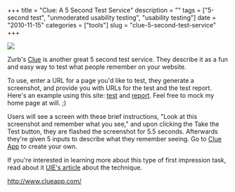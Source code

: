 +++
title = "Clue: A 5 Second Test Service"
description = ""
tags = ["5-second test", "unmoderated usability testing", "usability testing"]
date = "2010-11-15"
categories = ["tools"]
slug = "clue-5-second-test-service"
+++


<div class="tool-screenshot mb1"><a href="http://www.clueapp.com/"><img id="bluga-thumbnail-2819" class="bluga-thumbnail custom" src="//konigi.com/media/bluga/
wt5231ac733887a_custom.jpg"/></a></div><p>Zurb's <a href="http://www.clueapp.com/">Clue</a> is another great 5 second test service. They describe it as a fun and easy way to test what people remember on your website.</p>

<p>To use, enter a URL for a page you'd like to test, they generate a screenshot, and provide you with URLs for the test and the test report. Here's an example using this site: <a href="http://www.clueapp.com/27951">test</a> and <a href="http://www.clueapp.com/27951+">report</a>. Feel free to mock my home page at will. ;)</p>

<p>Users will see a screen with these brief instructions, &quot;Look at this screenshot and remember what you see,&quot; and upon clicking the Take the Test button, they are flashed the screenshot for 5.5 seconds. Afterwards they're given 5 inputs to describe what they remember seeing. Go to <a href="http://www.clueapp.com/">Clue App</a> to create your own.</p>

<p>If you're interested in learning more about this type of first impression task, read about it <a href="http://www.uie.com/articles/five_second_test/">UIE's article</a> about the technique.</p>

  
<p><a href="http://www.clueapp.com/">http://www.clueapp.com/</a></p>
      
